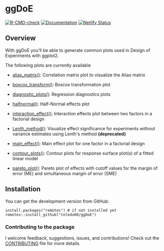 # ggDoE

[![R-CMD-check](https://github.com/toledo60/ggDoE/workflows/R-CMD-check/badge.svg)](https://github.com/toledo60/ggDoE/actions)
[![Documentation](https://img.shields.io/badge/Documentation-ggDoE-blue)](https://ggdoe.netlify.app/)
[![Netlify Status](https://api.netlify.com/api/v1/badges/20d30180-f503-4b63-ba9c-c95bfca3826e/deploy-status)](https://app.netlify.com/sites/ggdoe/deploys)

## Overview

With ggDoE you'll be able to generate common plots used in Design of Experiments with ggplot2.

The following plots are currently available

- [alias_matrix()](https://ggdoe.netlify.app/reference/alias_matrix.html): Correlation matrix plot to visualize the Alias matrix

- [boxcox_transform()](https://ggdoe.netlify.app/reference/boxcox_transform.html): Boxcox transformation plot

- [diagnostic_plots()](https://ggdoe.netlify.app/reference/diagnostic_plots.html): Regression diagnostics plots

- [halfnormal()](https://ggdoe.netlify.app/reference/halfnormal.html): Half-Normal effects plot

- [interaction_effect()](https://ggdoe.netlify.app/reference/interaction_effect.html): Interaction effects plot between two factors in a factorial design

- [Lenth_method()](https://ggdoe.netlify.app/reference/Lenth_method.html): Visualize effect significance for experiments without variance
estimates using Lenth's method **(deprecated)**

- [main_effect()](https://ggdoe.netlify.app/reference/main_effect.html): Main effect plot for one factor in a factorial design

- [contour_plots()](https://ggdoe.netlify.app/reference/contour_plots.html): Contour plots for response surface plot(s) of a fitted linear model

- [pareto_plot()](https://ggdoe.netlify.app/reference/pareto_plot.html): Pareto plot of effects with cutoff values for the margin of error (ME) and simultaneous margin of error (SME)

## Installation

You can get the development version from GitHub:

```{r}
install.packages("remotes") # if not installed yet
remotes::install_github("toledo60/ggDoE")
```

### Contributing to the package
I welcome feedback, suggestions, issues, and contributions!
Check out the [CONTRIBUTING](https://github.com/toledo60/ggDoE/blob/main/.github/CONTRIBUTING.md) file for more details.
